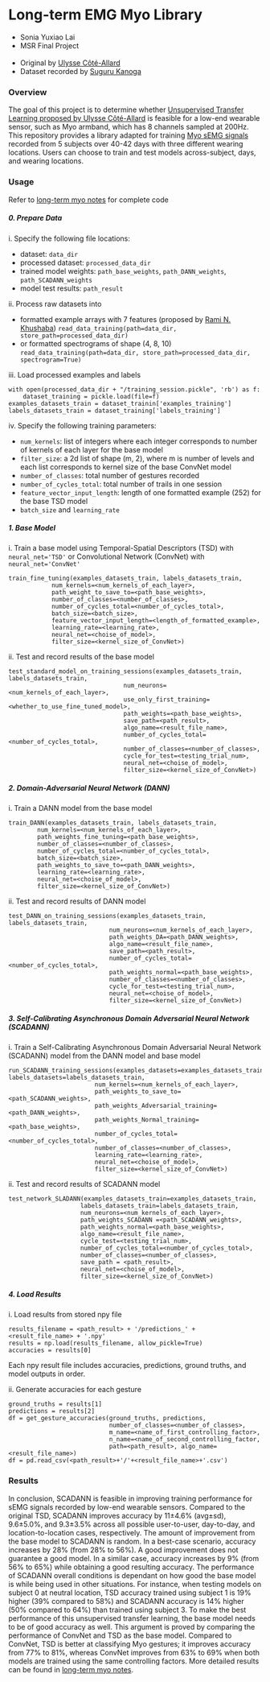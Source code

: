 # Long-term EMG Myo Library
* Sonia Yuxiao Lai
* MSR Final Project  
&nbsp;
* Original by [Ulysse Côté-Allard](https://github.com/UlysseCoteAllard/LongTermEMG)
* Dataset recorded by [Suguru Kanoga](https://github.com/Suguru55/Wearable_Sensor_Long-term_sEMG_Dataset)

### Overview
The goal of this project is to determine whether [Unsupervised Transfer Learning proposed by Ulysse Côté-Allard](https://ieeexplore.ieee.org/document/9207910) is feasible for a low-end wearable sensor, such as Myo armband, which has 8 channels sampled at 200Hz. This repository provides a library adapted for training [Myo sEMG signals](https://www.sciencedirect.com/science/article/pii/S1746809420301373) recorded from 5 subjects over 40-42 days with three different wearing locations. Users can choose to train and test models across-subject, days, and wearing locations.


### Usage 
Refer to [long-term myo notes](https://github.com/aonai/long_term_myo_notes) for complete code

##### 0. Prepare Data
i. Specify the following file locations:
* dataset: `data_dir`
* processed dataset: `processed_data_dir`
* trained model weights: `path_base_weights`, `path_DANN_weights`, `path_SCADANN_weights`
* model test results: `path_result` 

ii. Process raw datasets into 
* formatted example arrays with 7 features (proposed by [Rami N. Khushaba](https://github.com/RamiKhushaba/getTSDfeat))
`read_data_training(path=data_dir, store_path=processed_data_dir)`
* or formatted spectrograms of shape (4, 8, 10)   
`read_data_training(path=data_dir, store_path=processed_data_dir, spectrogram=True)`   

iii. Load processed examples and labels   
```
with open(processed_data_dir + "/training_session.pickle", 'rb') as f:
    dataset_training = pickle.load(file=f)
examples_datasets_train = dataset_trainin['examples_training']
labels_datasets_train = dataset_training['labels_training']
```  

iv. Specify the following training parameters: 
* `num_kernels`: list of integers where each integer corresponds to number of kernels of each layer for the base model
* `filter_size`:  a 2d list of shape (m, 2), where m is number of levels and each list corresponds to kernel size of the base ConvNet model
* `number_of_classes`: total number of gestures recorded
* `number_of_cycles_total`: total number of trails in one session
* `feature_vector_input_length`: length of one formatted example (252) for the base TSD model
* `batch_size` and `learning_rate` 


##### 1. Base Model  
i. Train a base model using Temporal-Spatial Descriptors (TSD) with `neural_net='TSD'` or Convolutional Network (ConvNet) with `neural_net='ConvNet'`  
```
train_fine_tuning(examples_datasets_train, labels_datasets_train,
            num_kernels=<num_kernels_of_each_layer>,   
            path_weight_to_save_to=<path_base_weights>,  
            number_of_classes=<number_of_classes>,   
            number_of_cycles_total=<number_of_cycles_total>,
            batch_size=<batch_size>,  
            feature_vector_input_length=<length_of_formatted_example>,
            learning_rate=<learning_rate>,  
            neural_net=<choise_of_model>,
            filter_size=<kernel_size_of_ConvNet>)
```
ii. Test and record results of the base model
```
test_standard_model_on_training_sessions(examples_datasets_train, labels_datasets_train,
                                num_neurons=<num_kernels_of_each_layer>,  
                                use_only_first_training=<whether_to_use_fine_tuned_model>,
                                path_weights=<path_base_weights>,
                                save_path=<path_result>,   
                                algo_name=<result_file_name>,
                                number_of_cycles_total=<number_of_cycles_total>,  
                                number_of_classes=<number_of_classes>,  
                                cycle_for_test=<testing_trial_num>,
                                neural_net=<choise_of_model>,
                                filter_size=<kernel_size_of_ConvNet>)
```                             
##### 2. Domain-Adversarial Neural Network (DANN)  
i. Train a DANN model from the base model
```
train_DANN(examples_datasets_train, labels_datasets_train, 
        num_kernels=<num_kernels_of_each_layer>,
        path_weights_fine_tuning=<path_base_weights>,
        number_of_classes=<number_of_classes>,
        number_of_cycles_total=<number_of_cycles_total>,
        batch_size=<batch_size>,
        path_weights_to_save_to=<path_DANN_weights>, 
        learning_rate=<learning_rate>,
        neural_net=<choise_of_model>,
        filter_size=<kernel_size_of_ConvNet>)
```
ii. Test and record results of DANN model
```
test_DANN_on_training_sessions(examples_datasets_train, labels_datasets_train,
                            num_neurons=<num_kernels_of_each_layer>,  
                            path_weights_DA=<path_DANN_weights>,
                            algo_name=<result_file_name>, 
                            save_path=<path_result>, 
                            number_of_cycles_total=<number_of_cycles_total>,
                            path_weights_normal=<path_base_weights>, 
                            number_of_classes=<number_of_classes>,
                            cycle_for_test=<testing_trial_num>, 
                            neural_net=<choise_of_model>,
                            filter_size=<kernel_size_of_ConvNet>)
```

##### 3. Self-Calibrating Asynchronous Domain Adversarial Neural Network (SCADANN) 
i. Train a Self-Calibrating Asynchronous Domain Adversarial Neural Network (SCADANN) model from the DANN model and base model
```
run_SCADANN_training_sessions(examples_datasets=examples_datasets_train, labels_datasets=labels_datasets_train,  
                        num_kernels=<num_kernels_of_each_layer>, 
                        path_weights_to_save_to=<path_SCADANN_weights>,
                        path_weights_Adversarial_training=<path_DANN_weights>,
                        path_weights_Normal_training=<path_base_weights>,
                        number_of_cycles_total=<number_of_cycles_total>, 
                        number_of_classes=<number_of_classes>,
                        learning_rate=<learning_rate>, 
                        neural_net=<choise_of_model>,
                        filter_size=<kernel_size_of_ConvNet>)
```
ii. Test and record results of SCADANN model
```
test_network_SLADANN(examples_datasets_train=examples_datasets_train, 
                    labels_datasets_train=labels_datasets_train,
                    num_neurons=<num_kernels_of_each_layer>, 
                    path_weights_SCADANN =<path_SCADANN_weights>, 
                    path_weights_normal=<path_base_weights>,
                    algo_name=<result_file_name>, 
                    cycle_test=<testing_trial_num>,
                    number_of_cycles_total=<number_of_cycles_total>,
                    number_of_classes=<number_of_classes>,  
                    save_path = <path_result>, 
                    neural_net=<choise_of_model>,
                    filter_size=<kernel_size_of_ConvNet>)
```
##### 4. Load Results
i. Load results from stored npy file
``` 
results_filename = <path_result> + '/predictions_' + <result_file_name> + '.npy'
results = np.load(results_filename, allow_pickle=True)
accuracies = results[0]
``` 
Each npy result file includes accuracies, predictions, ground truths, and model outputs in order.

ii. Generate accuracies for each gesture
```
ground_truths = results[1]
predictions = results[2]
df = get_gesture_accuracies(ground_truths, predictions,
                            number_of_classes=<number_of_classes>, 
                            m_name=<name_of_first_controlling_factor>,
                            n_name=<name_of_second_controlling_factor,
                            path=<path_result>, algo_name=<result_file_name>)
df = pd.read_csv(<path_result>+'/'+<result_file_name>+'.csv')
```


### Results
In conclusion, SCADANN is feasible in improving training performance for sEMG signals recorded by low-end wearable sensors. Compared to the original TSD, SCADANN improves accuracy by 11±4.6% (avg±sd), 9.6±5.0%, and 9.3±3.5% across all possible user-to-user, day-to-day, and location-to-location cases, respectively.
The amount of improvement from the base model to SCADANN is random. In a best-case scenario, accuracy increases by 28% (from 28% to 56%). A good improvement does not guarantee a good model. In a similar case, accuracy increases by 9% (from 56% to 65%) while obtaining a good resulting accuracy. The performance of SCADANN overall conditions is dependant on how good the base model is while being used in other situations. For instance, when testing models on subject 0 at neutral location, TSD accuracy trained using subject 1 is 19% higher (39% compared to 58%) and SCADANN accuracy is 14% higher (50% compared to 64%) than trained using subject 3. To make the best performance of this unsupervised transfer learning, the base model needs to be of good accuracy as well. This argument is proved by comparing the performance of ConvNet and TSD as the base model. Compared to ConvNet, TSD is better at classifying Myo gestures; it improves accuracy from 77% to 81%, whereas ConvNet improves from 63% to 69% when both models are trained using the same controlling factors. More detailed results can be found in [long-term myo notes](https://github.com/aonai/long_term_myo_notes).